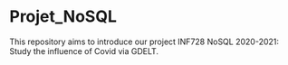 # Projet_NoSQL

This repository aims to introduce our project INF728 NoSQL 2020-2021: Study the influence of Covid via GDELT.
